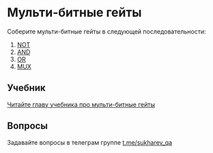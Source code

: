 # Мульти-битные гейты

Соберите мульти-битные гейты в следующей последовательности:

1. [NOT](Not/Not16.hdl)
2. [AND](And/And16.hdl)
3. [OR](Or/Or16.hdl)
4. [MUX](Mux/Mux16.hdl)

## Учебник

[Читайте главу учебника про мульти-битные гейты](https://www.notion.so/sukharev/a4ab1eaed0c94c64913c3c94049bf2f2)

## Вопросы

Задавайте вопросы в телеграм группе [t.me/sukharev_qa](https://www.t.me/sukharev_qa)
